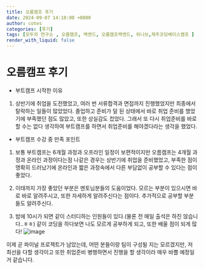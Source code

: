 ```yaml
---
title: 오름캠프 후기 
date: 2024-09-07 14:10:00 +0800
author: cotes
categories: [후기]
tags: [모두의 연구소 , 오름캠프, 백엔드, 오름캠프백엔드, 위니브,제주코딩베이스캠프 ]
render_with_liquid: false
---
```


# 오름캠프 후기

- 부트캠프 시작한 이유
1. 상반기에 취업을 도전했었고, 여러 번 서류합격과 면접까지 진행했었지만 최종에서 탈락하는 일들이 많았었다. 졸업하고 준비가 덜 된 상태에서 바로 취업 준비를 했었기에 부족했던 점도 많았고, 또한 상실감도 컸었다. 그래서 또 다시 취업준비를 바로 할 수는 없다 생각하여 부트캠프를 하면서 취업준비를 해야겠다라는 생각을 했었다.


- 부트캠프 수강 중 만족 포인트
1. 보통 부트캠프는 6개월 과정과 오프라인 일정이 보편적이지만 오름캠프는 4개월 과정과 온라인 과정이다는점
나같은 경우는 상반기에 취업을 준비했었고, 부족한 점이 명확히 드러났기에 온라인과 짧은 과정속에서 다른 부담없이
공부할 수 있다는 점이 좋았다.

2. 이태까지 가장 좋았던 부분은 멘토님분들의 도움이었다. 모르는 부분이 있으시면 바로 바로 알려주시고, 또한 자세하게 알려주신다는 점이다. 추가적으로 공부할 부분들도 알려주신다.

3. 밤에 10시가 되면 같이 스터디하는 인원들이 있다.(물론 전 매일 출석은 하진 않습니다..ㅎㅎ) 같이 코딩을 하다보면 나도 모르게 공부하게 되고, 또한 배울 점이 되게 많다!
![image](https://github.com/user-attachments/assets/6268c874-931d-4c07-8a4c-0f0a602863d6)


이제 곧 파이널 프로젝트가 남았는데, 어떤 분들이랑 팀이 구성될 지는 모르겠지만, 저 최선을 다할 생각이고 또한 취업준비 병행하면서 진행을 할 생각이라 매우 바쁠 예정일 거 같습니다.